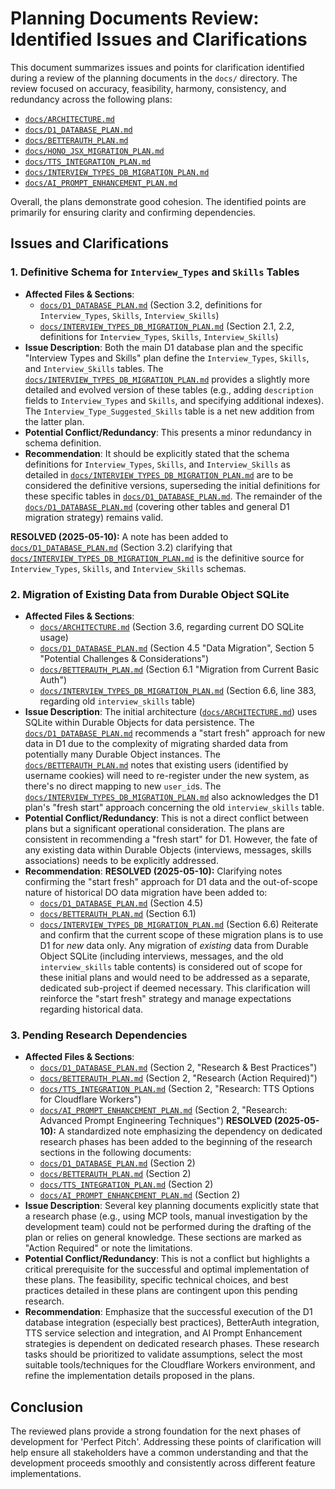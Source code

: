 # Planning Documents Review: Identified Issues and Clarifications

This document summarizes issues and points for clarification identified during a review of the planning documents in the `docs/` directory. The review focused on accuracy, feasibility, harmony, consistency, and redundancy across the following plans:

- [`docs/ARCHITECTURE.md`](./ARCHITECTURE.md)
- [`docs/D1_DATABASE_PLAN.md`](./D1_DATABASE_PLAN.md)
- [`docs/BETTERAUTH_PLAN.md`](./BETTERAUTH_PLAN.md)
- [`docs/HONO_JSX_MIGRATION_PLAN.md`](./HONO_JSX_MIGRATION_PLAN.md)
- [`docs/TTS_INTEGRATION_PLAN.md`](./TTS_INTEGRATION_PLAN.md)
- [`docs/INTERVIEW_TYPES_DB_MIGRATION_PLAN.md`](./INTERVIEW_TYPES_DB_MIGRATION_PLAN.md:1)
- [`docs/AI_PROMPT_ENHANCEMENT_PLAN.md`](./AI_PROMPT_ENHANCEMENT_PLAN.md)

Overall, the plans demonstrate good cohesion. The identified points are primarily for ensuring clarity and confirming dependencies.

## Issues and Clarifications

### 1. Definitive Schema for `Interview_Types` and `Skills` Tables

- **Affected Files & Sections**:
  - [`docs/D1_DATABASE_PLAN.md`](./D1_DATABASE_PLAN.md) (Section 3.2, definitions for `Interview_Types`, `Skills`, `Interview_Skills`)
  - [`docs/INTERVIEW_TYPES_DB_MIGRATION_PLAN.md`](./INTERVIEW_TYPES_DB_MIGRATION_PLAN.md:1) (Section 2.1, 2.2, definitions for `Interview_Types`, `Skills`, `Interview_Skills`)
- **Issue Description**:
  Both the main D1 database plan and the specific "Interview Types and Skills" plan define the `Interview_Types`, `Skills`, and `Interview_Skills` tables. The [`docs/INTERVIEW_TYPES_DB_MIGRATION_PLAN.md`](./INTERVIEW_TYPES_DB_MIGRATION_PLAN.md:1) provides a slightly more detailed and evolved version of these tables (e.g., adding `description` fields to `Interview_Types` and `Skills`, and specifying additional indexes). The `Interview_Type_Suggested_Skills` table is a net new addition from the latter plan.
- **Potential Conflict/Redundancy**: This presents a minor redundancy in schema definition.
- **Recommendation**:
  It should be explicitly stated that the schema definitions for `Interview_Types`, `Skills`, and `Interview_Skills` as detailed in [`docs/INTERVIEW_TYPES_DB_MIGRATION_PLAN.md`](./INTERVIEW_TYPES_DB_MIGRATION_PLAN.md:1) are to be considered the definitive versions, superseding the initial definitions for these specific tables in [`docs/D1_DATABASE_PLAN.md`](./D1_DATABASE_PLAN.md). The remainder of the [`docs/D1_DATABASE_PLAN.md`](./D1_DATABASE_PLAN.md) (covering other tables and general D1 migration strategy) remains valid.

**RESOLVED (2025-05-10):** A note has been added to [`docs/D1_DATABASE_PLAN.md`](./docs/D1_DATABASE_PLAN.md:51) (Section 3.2) clarifying that [`docs/INTERVIEW_TYPES_DB_MIGRATION_PLAN.md`](./docs/INTERVIEW_TYPES_DB_MIGRATION_PLAN.md:1) is the definitive source for `Interview_Types`, `Skills`, and `Interview_Skills` schemas.

### 2. Migration of Existing Data from Durable Object SQLite

- **Affected Files & Sections**:
  - [`docs/ARCHITECTURE.md`](./ARCHITECTURE.md) (Section 3.6, regarding current DO SQLite usage)
  - [`docs/D1_DATABASE_PLAN.md`](./D1_DATABASE_PLAN.md) (Section 4.5 "Data Migration", Section 5 "Potential Challenges & Considerations")
  - [`docs/BETTERAUTH_PLAN.md`](./BETTERAUTH_PLAN.md) (Section 6.1 "Migration from Current Basic Auth")
  - [`docs/INTERVIEW_TYPES_DB_MIGRATION_PLAN.md`](./INTERVIEW_TYPES_DB_MIGRATION_PLAN.md:1) (Section 6.6, line 383, regarding old `interview_skills` table)
- **Issue Description**:
  The initial architecture ([`docs/ARCHITECTURE.md`](./ARCHITECTURE.md)) uses SQLite within Durable Objects for data persistence. The [`docs/D1_DATABASE_PLAN.md`](./D1_DATABASE_PLAN.md) recommends a "start fresh" approach for new data in D1 due to the complexity of migrating sharded data from potentially many Durable Object instances. The [`docs/BETTERAUTH_PLAN.md`](./BETTERAUTH_PLAN.md) notes that existing users (identified by username cookies) will need to re-register under the new system, as there's no direct mapping to new `user_id`s. The [`docs/INTERVIEW_TYPES_DB_MIGRATION_PLAN.md`](./INTERVIEW_TYPES_DB_MIGRATION_PLAN.md:1) also acknowledges the D1 plan's "fresh start" approach concerning the old `interview_skills` table.
- **Potential Conflict/Redundancy**: This is not a direct conflict between plans but a significant operational consideration. The plans are consistent in recommending a "fresh start" for D1. However, the fate of any existing data within Durable Objects (interviews, messages, skills associations) needs to be explicitly addressed.
- **Recommendation**:
  **RESOLVED (2025-05-10):** Clarifying notes confirming the "start fresh" approach for D1 data and the out-of-scope nature of historical DO data migration have been added to:
  - [`docs/D1_DATABASE_PLAN.md`](./docs/D1_DATABASE_PLAN.md:382) (Section 4.5)
  - [`docs/BETTERAUTH_PLAN.md`](./docs/BETTERAUTH_PLAN.md:248) (Section 6.1)
  - [`docs/INTERVIEW_TYPES_DB_MIGRATION_PLAN.md`](./docs/INTERVIEW_TYPES_DB_MIGRATION_PLAN.md:384) (Section 6.6)
    Reiterate and confirm that the current scope of these migration plans is to use D1 for _new_ data only. Any migration of _existing_ data from Durable Object SQLite (including interviews, messages, and the old `interview_skills` table contents) is considered out of scope for these initial plans and would need to be addressed as a separate, dedicated sub-project if deemed necessary. This clarification will reinforce the "start fresh" strategy and manage expectations regarding historical data.

### 3. Pending Research Dependencies

- **Affected Files & Sections**:
  - [`docs/D1_DATABASE_PLAN.md`](./D1_DATABASE_PLAN.md) (Section 2, "Research & Best Practices")
  - [`docs/BETTERAUTH_PLAN.md`](./BETTERAUTH_PLAN.md) (Section 2, "Research (Action Required)")
  - [`docs/TTS_INTEGRATION_PLAN.md`](./TTS_INTEGRATION_PLAN.md) (Section 2, "Research: TTS Options for Cloudflare Workers")
  - [`docs/AI_PROMPT_ENHANCEMENT_PLAN.md`](./AI_PROMPT_ENHANCEMENT_PLAN.md) (Section 2, "Research: Advanced Prompt Engineering Techniques")
    **RESOLVED (2025-05-10):** A standardized note emphasizing the dependency on dedicated research phases has been added to the beginning of the research sections in the following documents:
  - [`docs/D1_DATABASE_PLAN.md`](./docs/D1_DATABASE_PLAN.md:17) (Section 2)
  - [`docs/BETTERAUTH_PLAN.md`](./docs/BETTERAUTH_PLAN.md:14) (Section 2)
  - [`docs/TTS_INTEGRATION_PLAN.md`](./docs/TTS_INTEGRATION_PLAN.md:11) (Section 2)
  - [`docs/AI_PROMPT_ENHANCEMENT_PLAN.md`](./docs/AI_PROMPT_ENHANCEMENT_PLAN.md:18) (Section 2)
- **Issue Description**:
  Several key planning documents explicitly state that a research phase (e.g., using MCP tools, manual investigation by the development team) could not be performed during the drafting of the plan or relies on general knowledge. These sections are marked as "Action Required" or note the limitations.
- **Potential Conflict/Redundancy**: This is not a conflict but highlights a critical prerequisite for the successful and optimal implementation of these plans. The feasibility, specific technical choices, and best practices detailed in these plans are contingent upon this pending research.
- **Recommendation**:
  Emphasize that the successful execution of the D1 database integration (especially best practices), BetterAuth integration, TTS service selection and integration, and AI Prompt Enhancement strategies is dependent on dedicated research phases. These research tasks should be prioritized to validate assumptions, select the most suitable tools/techniques for the Cloudflare Workers environment, and refine the implementation details proposed in the plans.

## Conclusion

The reviewed plans provide a strong foundation for the next phases of development for 'Perfect Pitch'. Addressing these points of clarification will help ensure all stakeholders have a common understanding and that the development proceeds smoothly and consistently across different feature implementations.
